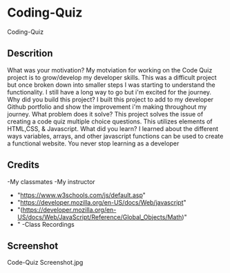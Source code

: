 # Coding-Quiz
Coding-Quiz

## Descrition
What was your motivation?
My motviation for working on the Code Quiz project is to grow/develop my developer skills. This was a difficult project but once broken down into smaller steps I was starting to understand the functionality. I still have a long way to go but i'm excited for the journey. 
Why did you build this project?
I built this project to add to my developer Github portfolio and show the improvement i'm making throughout my journey.
What problem does it solve?
This project solves the issue of creating a code quiz multiple choice questions. This utilizes elements of HTML,CSS, & Javascript.
What did you learn?
I learned about the different ways variables, arrays, and other javascript functions can be used to create a functional website. You never stop learning as a developer

## Credits
-My classmates
-My instructor
- "https://www.w3schools.com/js/default.asp"
- "https://developer.mozilla.org/en-US/docs/Web/javascript"
- "(https://developer.mozilla.org/en-US/docs/Web/JavaScript/Reference/Global_Objects/Math)"
- "
-Class Recordings

## Screenshot
Code-Quiz Screenshot.jpg
